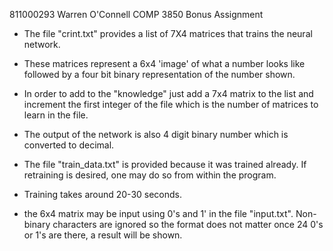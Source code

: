 811000293
Warren O'Connell
COMP 3850 Bonus Assignment

- The file "crint.txt" provides a list of 7X4 matrices that trains the neural network. 

- These matrices represent a 6x4 'image' of what a number looks like followed by a four bit binary representation of the number shown.

- In order to add to the "knowledge" just add a 7x4 matrix to the list and increment the first integer of the file which is the number of matrices to learn in the file.

- The output of the network is also 4 digit binary number which is converted to decimal.

- The file "train_data.txt" is provided because it was trained already. If retraining is desired, one may do so from within the program.

- Training takes around 20-30 seconds.

- the 6x4 matrix may be input using 0's and 1' in the file "input.txt". Non-binary characters are ignored so the format does not matter once 24 0's or 1's are there, a result will be shown.